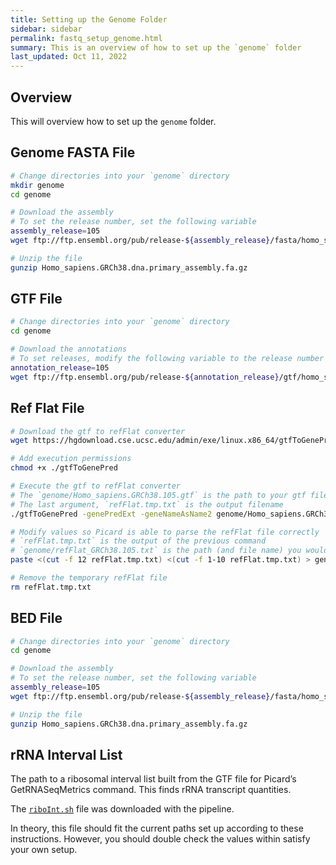 ```yaml
---
title: Setting up the Genome Folder
sidebar: sidebar
permalink: fastq_setup_genome.html
summary: This is an overview of how to set up the `genome` folder
last_updated: Oct 11, 2022
---
```


## Overview
This will overview how to set up the `genome` folder.

## Genome FASTA File
```bash
# Change directories into your `genome` directory
mkdir genome
cd genome

# Download the assembly
# To set the release number, set the following variable
assembly_release=105
wget ftp://ftp.ensembl.org/pub/release-${assembly_release}/fasta/homo_sapiens/dna/Homo_sapiens.GRCh38.dna.primary_assembly.fa.gz

# Unzip the file
gunzip Homo_sapiens.GRCh38.dna.primary_assembly.fa.gz
```

## GTF File
```bash
# Change directories into your `genome` directory
cd genome

# Download the annotations
# To set releases, modify the following variable to the release number
annotation_release=105
wget ftp://ftp.ensembl.org/pub/release-${annotation_release}/gtf/homo_sapiens/Homo_sapiens.GRCh38.${annotation_release}.gtf.gz
```

## Ref Flat File
```bash
# Download the gtf to refFlat converter
wget https://hgdownload.cse.ucsc.edu/admin/exe/linux.x86_64/gtfToGenePred

# Add execution permissions
chmod +x ./gtfToGenePred

# Execute the gtf to refFlat converter
# The `genome/Homo_sapiens.GRCh38.105.gtf` is the path to your gtf file
# The last argument, `refFlat.tmp.txt` is the output filename
./gtfToGenePred -genePredExt -geneNameAsName2 genome/Homo_sapiens.GRCh38.105.gtf refFlat.tmp.txt

# Modify values so Picard is able to parse the refFlat file correctly
# `refFlat.tmp.txt` is the output of the previous command
# `genome/refFlat_GRCh38.105.txt` is the path (and file name) you would like to save results to
paste <(cut -f 12 refFlat.tmp.txt) <(cut -f 1-10 refFlat.tmp.txt) > genome/refFlat_GRCh38.105.txt

# Remove the temporary refFlat file
rm refFlat.tmp.txt
```

## BED File
```bash
# Change directories into your `genome` directory
cd genome

# Download the assembly
# To set the release number, set the following variable
assembly_release=105
wget ftp://ftp.ensembl.org/pub/release-${assembly_release}/fasta/homo_sapiens/dna/Homo_sapiens.GRCh38.dna.primary_assembly.fa.gz

# Unzip the file
gunzip Homo_sapiens.GRCh38.dna.primary_assembly.fa.gz
```


## rRNA Interval List
The path to a ribosomal interval list built from the GTF file for Picard’s GetRNASeqMetrics command. This finds rRNA transcript quantities.

The [`riboInt.sh`](https://github.com/HelikarLab/FastqToGeneCounts/blob/436b87c7f40278e918c0ea4b42180243bb84b1d7/riboInt.sh) file was downloaded with the pipeline.

In theory, this file should fit the current paths set up according to these instructions. However, you should double check the values within satisfy your own setup.
